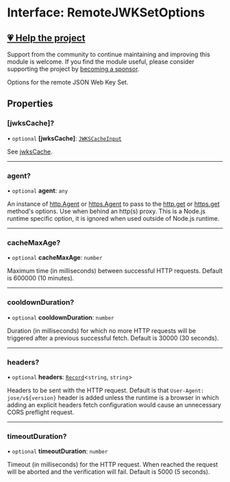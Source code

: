 # Interface: RemoteJWKSetOptions

## [💗 Help the project](https://github.com/sponsors/panva)

Support from the community to continue maintaining and improving this module is welcome. If you find the module useful, please consider supporting the project by [becoming a sponsor](https://github.com/sponsors/panva).

Options for the remote JSON Web Key Set.

## Properties

### \[jwksCache\]?

• `optional` **\[jwksCache\]**: [`JWKSCacheInput`](../type-aliases/JWKSCacheInput.md)

See [jwksCache](../variables/jwksCache.md).

***

### agent?

• `optional` **agent**: `any`

An instance of [http.Agent](https://nodejs.org/api/http.html#class-httpagent) or
[https.Agent](https://nodejs.org/api/https.html#class-httpsagent) to pass to the
[http.get](https://nodejs.org/api/http.html#httpgetoptions-callback) or
[https.get](https://nodejs.org/api/https.html#httpsgetoptions-callback) method's options.
Use when behind an http(s) proxy. This is a Node.js runtime specific option, it is ignored when
used outside of Node.js runtime.

***

### cacheMaxAge?

• `optional` **cacheMaxAge**: `number`

Maximum time (in milliseconds) between successful HTTP requests. Default is 600000 (10
minutes).

***

### cooldownDuration?

• `optional` **cooldownDuration**: `number`

Duration (in milliseconds) for which no more HTTP requests will be triggered after a previous
successful fetch. Default is 30000 (30 seconds).

***

### headers?

• `optional` **headers**: [`Record`](https://www.typescriptlang.org/docs/handbook/utility-types.html#recordkeys-type)\<`string`, `string`\>

Headers to be sent with the HTTP request. Default is that `User-Agent: jose/v${version}` header
is added unless the runtime is a browser in which adding an explicit headers fetch
configuration would cause an unnecessary CORS preflight request.

***

### timeoutDuration?

• `optional` **timeoutDuration**: `number`

Timeout (in milliseconds) for the HTTP request. When reached the request will be aborted and
the verification will fail. Default is 5000 (5 seconds).

